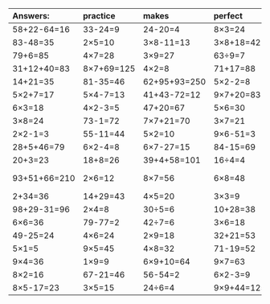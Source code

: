 | Answers: | practice | makes | perfect | ! |
| :--- | :--- | :--- | :--- | :--- |
| 58+22-64=16 | 33-24=9 | 24-20=4 | 8×3=24 | 6×5=30 | 
| 83-48=35 | 2×5=10 | 3×8-11=13 | 3×8+18=42 | 43+29=72 | 
| 79+6=85 | 4×7=28 | 3×9=27 | 63÷9=7 | 8×8=64 | 
| 31+12+40=83 | 8×7+69=125 | 4×2=8 | 71+17=88 | 7×5=35 | 
| 14+21=35 | 81-35=46 | 62+95+93=250 | 5×2-2=8 | 73-2=71 | 
| 5×2+7=17 | 5×4-7=13 | 41+43-72=12 | 9×7+20=83 | 40÷8=5 | 
| 6×3=18 | 4×2-3=5 | 47+20=67 | 5×6=30 | 12+40=52 | 
| 3×8=24 | 73-1=72 | 7×7+21=70 | 3×7=21 | 5×9=45 | 
| 2×2-1=3 | 55-11=44 | 5×2=10 | 9×6-51=3 | 2×8-1=15 | 
| 28+5+46=79 | 6×2-4=8 | 6×7-27=15 | 84-15=69 | 48+49=97 | 
| 20+3=23 | 18+8=26 | 39+4+58=101 | 16÷4=4 | 18÷6=3 | 
| 93+51+66=210 | 2×6=12 | 8×7=56 | 6×8=48 | 56+81-25=112 | 
| 2+34=36 | 14+29=43 | 4×5=20 | 3×3=9 | 5×5=25 | 
| 98+29-31=96 | 2×4=8 | 30÷5=6 | 10+28=38 | 7×6=42 | 
| 6×6=36 | 79-77=2 | 42÷7=6 | 3×6=18 | 2×7+49=63 | 
| 49-25=24 | 4×6=24 | 2×9=18 | 32+21=53 | 20÷4=5 | 
| 5×1=5 | 9×5=45 | 4×8=32 | 71-19=52 | 28÷4=7 | 
| 9×4=36 | 1×9=9 | 6×9+10=64 | 9×7=63 | 62-30=32 | 
| 8×2=16 | 67-21=46 | 56-54=2 | 6×2-3=9 | 5×7=35 | 
| 8×5-17=23 | 3×5=15 | 24÷6=4 | 9×9+44=125 | 28÷7=4 | 
